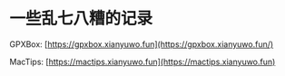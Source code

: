 ﻿# 一些乱七八糟的记录

GPXBox: [https://gpxbox.xianyuwo.fun](https://gpxbox.xianyuwo.fun/)

MacTips: [https://mactips.xianyuwo.fun](https://mactips.xianyuwo.fun)
